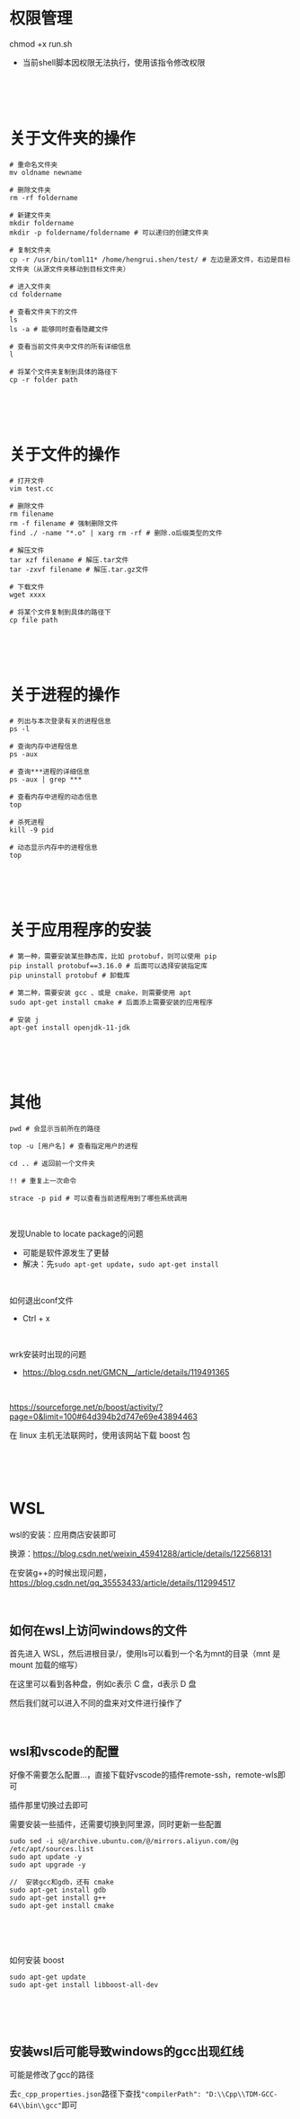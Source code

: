 # 权限管理

chmod +x run.sh
- 当前shell脚本因权限无法执行，使用该指令修改权限

<br/>

<br/>

<br/>

# 关于文件夹的操作

```shell
# 重命名文件夹
mv oldname newname

# 删除文件夹
rm -rf foldername

# 新建文件夹
mkdir foldername
mkdir -p foldername/foldername # 可以递归的创建文件夹

# 复制文件夹
cp -r /usr/bin/toml11* /home/hengrui.shen/test/ # 左边是源文件，右边是目标文件夹（从源文件夹移动到目标文件夹）

# 进入文件夹
cd foldername

# 查看文件夹下的文件
ls
ls -a # 能够同时查看隐藏文件

# 查看当前文件夹中文件的所有详细信息
l

# 将某个文件夹复制到具体的路径下
cp -r folder path
```

<br/>

<br/>

<br/>

# 关于文件的操作

```shell
# 打开文件
vim test.cc

# 删除文件
rm filename
rm -f filename # 强制删除文件
find ./ -name "*.o" | xarg rm -rf # 删除.o后缀类型的文件

# 解压文件
tar xzf filename # 解压.tar文件
tar -zxvf filename # 解压.tar.gz文件

# 下载文件
wget xxxx

# 将某个文件复制到具体的路径下
cp file path
```

<br/>

<br/>

<br/>

# 关于进程的操作

```shell
# 列出与本次登录有关的进程信息
ps -l

# 查询内存中进程信息
ps -aux

# 查询***进程的详细信息
ps -aux | grep ***

# 查看内存中进程的动态信息
top

# 杀死进程
kill -9 pid

# 动态显示内存中的进程信息
top
```

<br/>

<br/>

<br/>

# 关于应用程序的安装

```shell
# 第一种，需要安装某些静态库，比如 protobuf，则可以使用 pip
pip install protobuf==3.16.0 # 后面可以选择安装指定库
pip uninstall protobuf # 卸载库

# 第二种，需要安装 gcc 、或是 cmake，则需要使用 apt
sudo apt-get install cmake # 后面添上需要安装的应用程序

# 安装 j
apt-get install openjdk-11-jdk
```

<br/>

<br/>

<br/>

# 其他

```shell
pwd # 会显示当前所在的路径

top -u [用户名] # 查看指定用户的进程

cd .. # 返回前一个文件夹

!! # 重复上一次命令

strace -p pid # 可以查看当前进程用到了哪些系统调用
```

<br/>

发现Unable to locate package的问题

- 可能是软件源发生了更替
- 解决：先`sudo apt-get update`，`sudo apt-get install`

<br/>

如何退出conf文件

- Ctrl + x

<br/>

wrk安装时出现的问题

- https://blog.csdn.net/GMCN__/article/details/119491365

<br/>

https://sourceforge.net/p/boost/activity/?page=0&limit=100#64d394b2d747e69e43894463

在 linux 主机无法联网时，使用该网站下载 boost 包

<br/>

<br/>

<br/>

# WSL

wsl的安装：应用商店安装即可

换源：https://blog.csdn.net/weixin_45941288/article/details/122568131

在安装g++的时候出现问题，https://blog.csdn.net/qq_35553433/article/details/112994517

<br/>

## 如何在wsl上访问windows的文件

首先进入 WSL，然后进根目录/，使用ls可以看到一个名为mnt的目录（mnt 是 mount 加载的缩写）

在这里可以看到各种盘，例如c表示 C 盘，d表示 D 盘

然后我们就可以进入不同的盘来对文件进行操作了

<br/>

## wsl和vscode的配置

好像不需要怎么配置...，直接下载好vscode的插件remote-ssh，remote-wls即可

插件那里切换过去即可

需要安装一些插件，还需要切换到阿里源，同时更新一些配置

```shell
sudo sed -i s@/archive.ubuntu.com/@/mirrors.aliyun.com/@g /etc/apt/sources.list
sudo apt update -y
sudo apt upgrade -y

//	安装gcc和gdb，还有 cmake
sudo apt-get install gdb
sudo apt-get install g++
sudo apt-get install cmake
```

<br/>

<br/>

<br/>

如何安装 boost 

```shell
sudo apt-get update
sudo apt-get install libboost-all-dev
```

<br/>

<br/>

<br/>

## 安装wsl后可能导致windows的gcc出现红线

可能是修改了gcc的路径

去`c_cpp_properties.json`路径下查找`"compilerPath": "D:\\Cpp\\TDM-GCC-64\\bin\\gcc"`即可